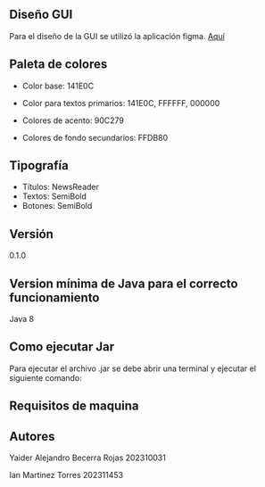 ## Diseño GUI
Para el diseño de la GUI se utilizó la aplicación figma. [Aquí](https://www.figma.com/proto/3EEvxEshGRURPiwQB5BScv/Figma-basics?t=e6kovFhVlcy2MWtq-1&scaling=min-zoom&content-scaling=fixed&page-id=0%3A1&node-id=0-139&starting-point-node-id=0%3A139)

## Paleta de colores
* Color base: 141E0C
* Color para textos primarios: 141E0C, FFFFFF, 000000
* Colores de acento: 90C279

* Colores de fondo secundarios: FFDB80 

## Tipografía
* Títulos: NewsReader
* Textos: SemiBold
* Botones: SemiBold

## Versión 
0.1.0

## Version mínima de Java para el correcto funcionamiento
Java 8

## Como ejecutar Jar
Para ejecutar el archivo .jar se debe abrir una terminal y ejecutar el siguiente comando:

## Requisitos de maquina

## Autores
Yaider Alejandro Becerra Rojas 202310031

Ian Martinez Torres 202311453